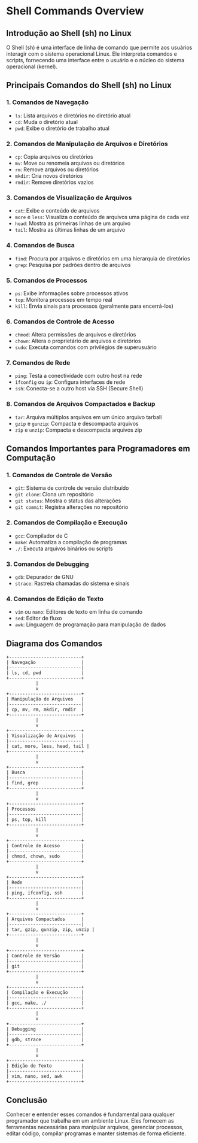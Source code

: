 # Shell Commands Overview

## Introdução ao Shell (sh) no Linux

O Shell (sh) é uma interface de linha de comando que permite aos usuários interagir com o sistema operacional Linux. Ele interpreta comandos e scripts, fornecendo uma interface entre o usuário e o núcleo do sistema operacional (kernel).

## Principais Comandos do Shell (sh) no Linux

### 1. Comandos de Navegação

- `ls`: Lista arquivos e diretórios no diretório atual
- `cd`: Muda o diretório atual
- `pwd`: Exibe o diretório de trabalho atual

### 2. Comandos de Manipulação de Arquivos e Diretórios

- `cp`: Copia arquivos ou diretórios
- `mv`: Move ou renomeia arquivos ou diretórios
- `rm`: Remove arquivos ou diretórios
- `mkdir`: Cria novos diretórios
- `rmdir`: Remove diretórios vazios

### 3. Comandos de Visualização de Arquivos

- `cat`: Exibe o conteúdo de arquivos
- `more` e `less`: Visualiza o conteúdo de arquivos uma página de cada vez
- `head`: Mostra as primeiras linhas de um arquivo
- `tail`: Mostra as últimas linhas de um arquivo

### 4. Comandos de Busca

- `find`: Procura por arquivos e diretórios em uma hierarquia de diretórios
- `grep`: Pesquisa por padrões dentro de arquivos

### 5. Comandos de Processos

- `ps`: Exibe informações sobre processos ativos
- `top`: Monitora processos em tempo real
- `kill`: Envia sinais para processos (geralmente para encerrá-los)

### 6. Comandos de Controle de Acesso

- `chmod`: Altera permissões de arquivos e diretórios
- `chown`: Altera o proprietário de arquivos e diretórios
- `sudo`: Executa comandos com privilégios de superusuário

### 7. Comandos de Rede

- `ping`: Testa a conectividade com outro host na rede
- `ifconfig` ou `ip`: Configura interfaces de rede
- `ssh`: Conecta-se a outro host via SSH (Secure Shell)

### 8. Comandos de Arquivos Compactados e Backup

- `tar`: Arquiva múltiplos arquivos em um único arquivo tarball
- `gzip` e `gunzip`: Compacta e descompacta arquivos
- `zip` e `unzip`: Compacta e descompacta arquivos zip

## Comandos Importantes para Programadores em Computação

### 1. Comandos de Controle de Versão

- `git`: Sistema de controle de versão distribuído
- `git clone`: Clona um repositório
- `git status`: Mostra o status das alterações
- `git commit`: Registra alterações no repositório

### 2. Comandos de Compilação e Execução

- `gcc`: Compilador de C
- `make`: Automatiza a compilação de programas
- `./`: Executa arquivos binários ou scripts

### 3. Comandos de Debugging

- `gdb`: Depurador de GNU
- `strace`: Rastreia chamadas do sistema e sinais

### 4. Comandos de Edição de Texto

- `vim` ou `nano`: Editores de texto em linha de comando
- `sed`: Editor de fluxo
- `awk`: Linguagem de programação para manipulação de dados

## Diagrama dos Comandos

```
+---------------------------+
| Navegação                 |
|---------------------------|
| ls, cd, pwd               |
+---------------------------+
           |
           v
+---------------------------+
| Manipulação de Arquivos   |
|---------------------------|
| cp, mv, rm, mkdir, rmdir  |
+---------------------------+
           |
           v
+---------------------------+
| Visualização de Arquivos  |
|---------------------------|
| cat, more, less, head, tail |
+---------------------------+
           |
           v
+---------------------------+
| Busca                     |
|---------------------------|
| find, grep                |
+---------------------------+
           |
           v
+---------------------------+
| Processos                 |
|---------------------------|
| ps, top, kill             |
+---------------------------+
           |
           v
+---------------------------+
| Controle de Acesso        |
|---------------------------|
| chmod, chown, sudo        |
+---------------------------+
           |
           v
+---------------------------+
| Rede                      |
|---------------------------|
| ping, ifconfig, ssh       |
+---------------------------+
           |
           v
+---------------------------+
| Arquivos Compactados      |
|---------------------------|
| tar, gzip, gunzip, zip, unzip |
+---------------------------+
           |
           v
+---------------------------+
| Controle de Versão        |
|---------------------------|
| git                       |
+---------------------------+
           |
           v
+---------------------------+
| Compilação e Execução     |
|---------------------------|
| gcc, make, ./             |
+---------------------------+
           |
           v
+---------------------------+
| Debugging                 |
|---------------------------|
| gdb, strace               |
+---------------------------+
           |
           v
+---------------------------+
| Edição de Texto           |
|---------------------------|
| vim, nano, sed, awk       |
+---------------------------+
```

## Conclusão

Conhecer e entender esses comandos é fundamental para qualquer programador que trabalha em um ambiente Linux. Eles fornecem as ferramentas necessárias para manipular arquivos, gerenciar processos, editar código, compilar programas e manter sistemas de forma eficiente.
